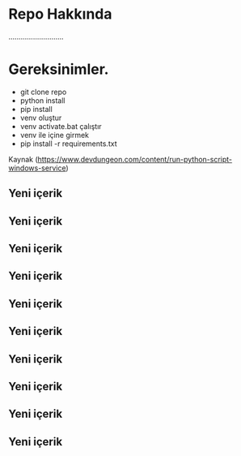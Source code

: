 # Repo Hakkında

...........................

# Gereksinimler.
 - git clone repo
 - python install
 - pip install
 - venv oluştur
 - venv activate.bat çalıştır
 - venv ile içine girmek
 - pip install -r requirements.txt
 
 Kaynak (https://www.devdungeon.com/content/run-python-script-windows-service)

## Yeni içerik
## Yeni içerik
## Yeni içerik
## Yeni içerik
## Yeni içerik
## Yeni içerik
## Yeni içerik
## Yeni içerik
## Yeni içerik
## Yeni içerik